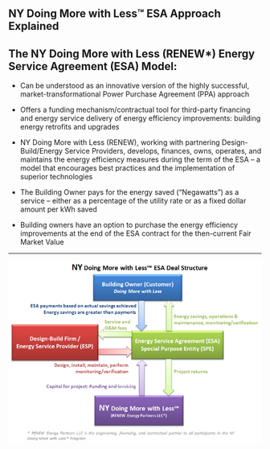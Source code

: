 <div class="main">
        <section>
            <div class="container">



<br>

# NY Doing More with Less™ ESA Approach Explained 

## The NY Doing More with Less (RENEW*) Energy Service Agreement (ESA) Model:
* Can be understood as an innovative version of the highly successful, market-transformational Power Purchase Agreement (PPA) approach

* Offers a funding mechanism/contractual tool for third-party financing and energy service delivery of energy efficiency improvements: building energy retrofits and upgrades

* NY Doing More with Less (RENEW), working with partnering Design-Build/Energy Service Providers, develops, finances, owns, operates, and maintains the energy efficiency measures during the term of the ESA – a model that encourages best practices and the implementation of superior technologies 

* The Building Owner pays for the energy saved (“Negawatts”) as a service – either as a percentage of the utility rate or as a fixed dollar amount per kWh saved

* Building owners have an option to purchase the energy efficiency improvements at the end of the ESA contract for the then-current Fair Market Value
 ***

<img src="assets/NYDMwL ESA Deal Structure Diagram.png" class="img-responsive center-block" alt="NYDMwL ESA Deal Structure Diagram"> 
